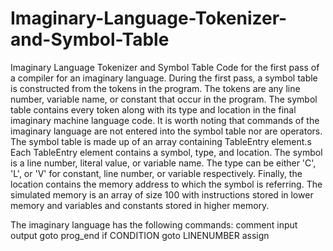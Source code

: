 # Imaginary-Language-Tokenizer-and-Symbol-Table
Imaginary Language Tokenizer and Symbol Table
Code for the first pass of a compiler for an imaginary language. During the first pass, a symbol table is constructed from the tokens in the program. The tokens are any line number, variable name, or constant that occur in the program. The symbol table contains every token along with its type and location in the final imaginary machine language code. It is worth noting that commands of the imaginary language are not entered into the symbol table nor are operators. The symbol table is made up of an array containing TableEntry element.s Each TableEntry element contains a symbol, type, and location. The symbol is a line number, literal value, or variable name. The type can be either 'C', 'L', or 'V' for constant, line number, or variable respectively. Finally, the location contains the memory address to which the symbol is referring. The simulated memory is an array of size 100 with instructions stored in lower memory and variables and constants stored in higher memory. 

The imaginary language has the following commands:
comment
input
output
goto
prog_end
if CONDITION goto LINENUMBER
assign
